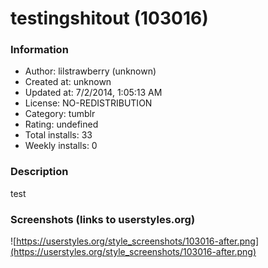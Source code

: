 # testingshitout (103016)

### Information
- Author: lilstrawberry (unknown)
- Created at: unknown
- Updated at: 7/2/2014, 1:05:13 AM
- License: NO-REDISTRIBUTION
- Category: tumblr
- Rating: undefined
- Total installs: 33
- Weekly installs: 0


### Description
test


### Screenshots (links to userstyles.org)
![https://userstyles.org/style_screenshots/103016-after.png](https://userstyles.org/style_screenshots/103016-after.png)


